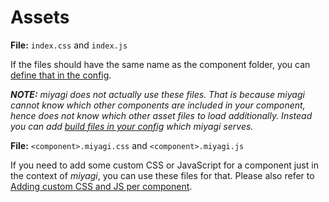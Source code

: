 # Assets

**File:** `index.css` and `index.js`

If the files should have the same name as the component folder, you can [define that in the config](/configuration/options#files).

_**NOTE:** miyagi does not actually use these files. That is because miyagi cannot know which other components are included in your component, hence does not know which other asset files to load additionally. Instead you can add [build files in your config](/configuration/assets) which miyagi serves._

**File:** `<component>.miyagi.css` and `<component>.miyagi.js`

If you need to add some custom CSS or JavaScript for a component just in the context of _miyagi_, you can use these files for that.
Please also refer to [Adding custom CSS and JS per component](/how-to/adding-custom-css-and-js-per-component).
